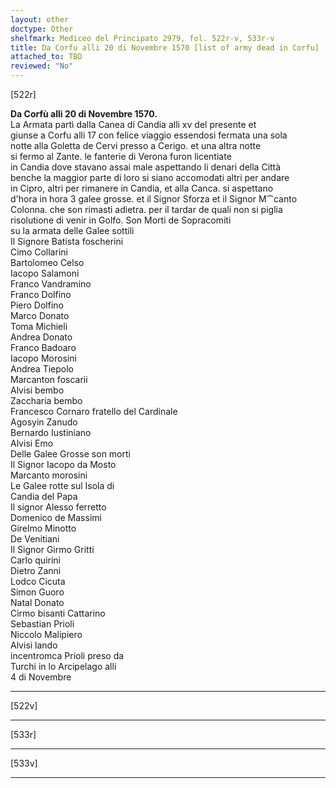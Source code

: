 ```yaml
---
layout: other
doctype: Other
shelfmark: Mediceo del Principato 2979, fol. 522r-v, 533r-v
title: Da Corfu alli 20 di Novembre 1570 [list of army dead in Corfu]
attached_to: TBD
reviewed: "No"
---
```


[522r]  
  
  
<strong>Da Corfù alli 20 di Novembre 1570.</strong>  
La Armata partì dalla Canea di Candia alli xv del presente et  
giunse a Corfu alli 17 con felice viaggio essendosi fermata una sola  
notte alla Goletta de Cervi presso a Cerigo. et una altra notte  
si fermo al Zante. le fanterie di Verona furon licentiate  
in Candia dove stavano assai male aspettando li denari della Città  
benche la maggior parte di loro si siano accomodati altri per andare  
in Cipro, altri per rimanere in Candia, et alla Canca. si aspettano  
d'hora in hora 3 galee grosse. et il Signor Sforza et il Signor M⁀canto  
Colonna. che son rimasti adietra. per il tardar de quali non si piglia  
risolutione di venir in Golfo. Son Morti de Sopracomiti  
su la armata delle Galee sottili  
Il Signore Batista foscherini  
Cimo Collarini  
Bartolomeo Celso  
Iacopo Salamoni  
Franco Vandramino  
Franco Dolfino  
Piero Dolfino  
Marco Donato  
Toma Michieli  
Andrea Donato  
Franco Badoaro  
Iacopo Morosini  
Andrea Tiepolo  
Marcanton foscarii  
Alvisi bembo  
Zaccharia bembo  
Francesco Cornaro fratello del Cardinale  
Agosyin Zanudo  
Bernardo Iustiniano  
Alvisi Emo  
Delle Galee Grosse son morti  
Il Signor Iacopo da Mosto  
Marcanto morosini  
Le Galee rotte sul Isola di  
Candia del Papa  
Il signor Alesso ferretto  
Domenico de Massimi  
Girelmo Minotto  
De Venitiani  
Il Signor Girmo Gritti  
Carlo quirini  
Dietro Zanni  
Lodco Cicuta  
Simon Guoro  
Natal Donato  
Cirmo bisanti Cattarino  
Sebastian Prioli  
Niccolo Malipiero  
Alvisi lando  
incentromca Prioli preso da  
Turchi in lo Arcipelago alli  
4 di Novembre  
  
---  

[522v]  
  
  
  
---  

[533r]  
  
  
  
---  

[533v]  
  
  
  
---  


